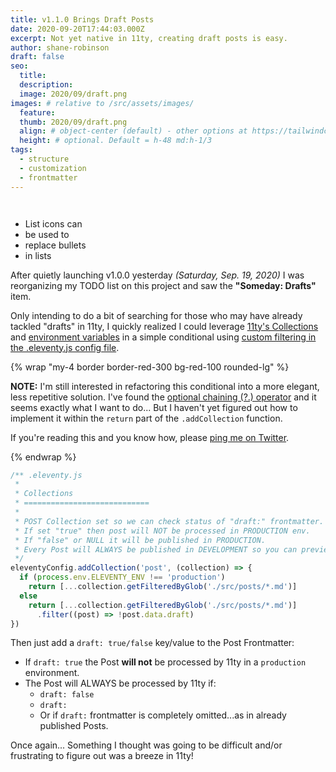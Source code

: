 ```yaml
---
title: v1.1.0 Brings Draft Posts
date: 2020-09-20T17:44:03.000Z
excerpt: Not yet native in 11ty, creating draft posts is easy.
author: shane-robinson
draft: false
seo:
  title:
  description:
  image: 2020/09/draft.png
images: # relative to /src/assets/images/
  feature:
  thumb: 2020/09/draft.png
  align: # object-center (default) - other options at https://tailwindcss.com/docs/object-position
  height: # optional. Default = h-48 md:h-1/3
tags:
  - structure
  - customization
  - frontmatter
---
```


<img
data-src="https://res.cloudinary.com/paulportfolio/image/upload/f_auto,q_auto,w_auto,c_scale/v1621986149/goose-wp/Volvo-XC60.jpg"
alt=""
class="cld-responsive" />


<img
data-src="https://res.cloudinary.com/paulportfolio/image/upload/w_auto,f_auto,q_auto,c_scale/v1621631550/goose-wp/Volvo-XC-60.jpg"
alt=""
class="cld-responsive" />

<ul class="fa-ul">
<li><span class="fa-li"><i class="fa-solid fa-check-square"></i></span>List icons can</li>
<li><span class="fa-li"><i class="fa-solid fa-check-square"></i></span>be used to</li>
<li><span class="fa-li"><i class="fa-solid fa-spinner fa-pulse"></i></span>replace bullets</li>
<li><span class="fa-li"><i class="fa-regular fa-square"></i></span>in lists</li>
</ul>

<div class="fa-3x">
<i class="fa-duotone fa-camera"></i> <!-- a duotone style camera icon -->
<i class="fa-duotone fa-fire-alt"></i> <!-- a duotone style fire-alt icon -->
<i class="fa-duotone fa-bus-alt"></i> <!-- a duotone style bus-alt icon -->
<i class="fa-duotone fa-fill-drip"></i> <!-- a duotone style fill-drip icon -->
</div>


After quietly launching v1.0.0 yesterday _(Saturday, Sep. 19, 2020)_ I was reorganizing my TODO list on this project and saw the **"Someday: Drafts"** item.

Only intending to do a bit of searching for those who may have already tackled "drafts" in 11ty, I quickly realized I could leverage [11ty's Collections](https://www.11ty.dev/docs/collections/) and [environment variables](https://www.11ty.dev/docs/data-js/#example-exposing-environment-variables) in a simple conditional using [custom filtering in the .eleventy.js config file](https://www.11ty.dev/docs/collections/#advanced-custom-filtering-and-sorting).

 {% wrap "my-4 border border-red-300 bg-red-100 rounded-lg" %}

 **NOTE:** I'm still interested in refactoring this conditional into a more elegant, less repetitive solution. I've found the [optional chaining (?.) operator](https://developer.mozilla.org/en-US/docs/Web/JavaScript/Reference/Operators/Optional_chaining) and it seems exactly what I want to do... But I haven't yet figured out how to implement it within the `return` part of the `.addCollection` function.

 If you're reading this and you know how, please [ping me on Twitter](https://twitter.com/shanerobinson).

{% endwrap %}

```js
/** .eleventy.js
 *
 * Collections
 * ============================
 *
 * POST Collection set so we can check status of "draft:" frontmatter.
 * If set "true" then post will NOT be processed in PRODUCTION env.
 * If "false" or NULL it will be published in PRODUCTION.
 * Every Post will ALWAYS be published in DEVELOPMENT so you can preview locally.
 */
eleventyConfig.addCollection('post', (collection) => {
  if (process.env.ELEVENTY_ENV !== 'production')
    return [...collection.getFilteredByGlob('./src/posts/*.md')]
  else
    return [...collection.getFilteredByGlob('./src/posts/*.md')]
      .filter((post) => !post.data.draft)
})
```

Then just add a `draft: true/false` key/value to the Post Frontmatter:

- If `draft: true` the Post **will not** be processed by 11ty in a `production` environment.
- The Post will ALWAYS be processed by 11ty if:
  - `draft: false`
  - `draft: `
  - Or if `draft:` frontmatter is completely omitted...as in already published Posts.

Once again... Something I thought was going to be difficult and/or frustrating to figure out was a breeze in 11ty!
